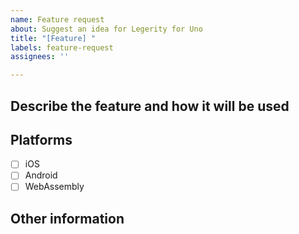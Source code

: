 ```yaml
---
name: Feature request
about: Suggest an idea for Legerity for Uno
title: "[Feature] "
labels: feature-request
assignees: ''

---
```


## Describe the feature and how it will be used
<!-- Please describe the idea you'd like to see implemented -->

## Platforms
<!-- Please check the platforms you would like to see this implemented for -->

- [ ] iOS
- [ ] Android
- [ ] WebAssembly

## Other information
<!-- Please provide any additional information, links, or screenshots below if applicable -->
